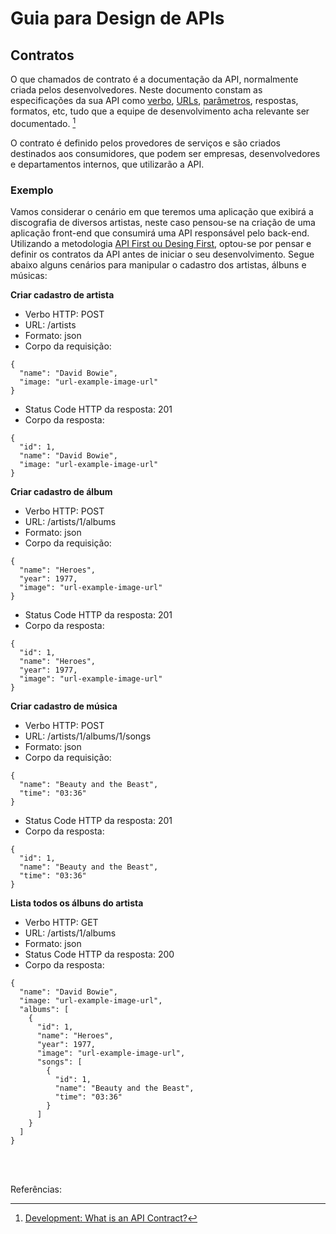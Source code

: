 # Guia para Design de APIs

## Contratos

O que chamados de contrato é a documentação da API, normalmente criada pelos desenvolvedores. Neste documento constam as especificações da sua API como [verbo](http-verbs.md), [URLs](urls.md), [parâmetros](parameters.md), respostas, formatos, etc, tudo que a equipe de desenvolvimento acha relevante ser documentado. [^1]

O contrato é definido pelos provedores de serviços e são criados destinados aos consumidores, que podem ser empresas, desenvolvedores e departamentos internos, que utilizarão a API.

### Exemplo

Vamos considerar o cenário em que teremos uma aplicação que exibirá a discografia de diversos artistas, neste caso pensou-se na criação de uma aplicação front-end que consumirá uma API responsável pelo back-end. Utilizando a metodologia [API First ou Desing First](desing-firts.md), optou-se por pensar e definir os contratos da API antes de iniciar o seu desenvolvimento. Segue abaixo alguns cenários para manipular o cadastro dos artistas, álbuns e músicas:

**Criar cadastro de artista**

- Verbo HTTP: POST
- URL: /artists
- Formato: json
- Corpo da requisição:
```
{
  "name": "David Bowie",
  "image: "url-example-image-url"
}
```
- Status Code HTTP da resposta: 201
- Corpo da resposta:
```
{
  "id": 1,
  "name": "David Bowie",
  "image: "url-example-image-url"
}
```

**Criar cadastro de álbum**

- Verbo HTTP: POST
- URL: /artists/1/albums
- Formato: json
- Corpo da requisição:
```
{
  "name": "Heroes",
  "year": 1977,
  "image": "url-example-image-url"
}
```
- Status Code HTTP da resposta: 201
- Corpo da resposta:
```
{
  "id": 1,
  "name": "Heroes",
  "year": 1977,
  "image": "url-example-image-url"
}
```

**Criar cadastro de música**

- Verbo HTTP: POST
- URL: /artists/1/albums/1/songs
- Formato: json
- Corpo da requisição:
```
{
  "name": "Beauty and the Beast",
  "time": "03:36"
}
```
- Status Code HTTP da resposta: 201
- Corpo da resposta:
```
{
  "id": 1,
  "name": "Beauty and the Beast",
  "time": "03:36"
}
```

**Lista todos os álbuns do artista**

- Verbo HTTP: GET
- URL: /artists/1/albums
- Formato: json
- Status Code HTTP da resposta: 200
- Corpo da resposta:
```
{
  "name": "David Bowie",
  "image: "url-example-image-url",
  "albums": [
    {
      "id": 1,
      "name": "Heroes",
      "year": 1977,
      "image": "url-example-image-url",
      "songs": [
        {
          "id": 1,
          "name": "Beauty and the Beast",
          "time": "03:36"
        }
      ]
    }
  ]
}
```

<br><br>

Referências:

[^1]: [Development: What is an API Contract?](https://lazaroibanez.com/development-what-is-an-api-contract-683ced58e06f)
